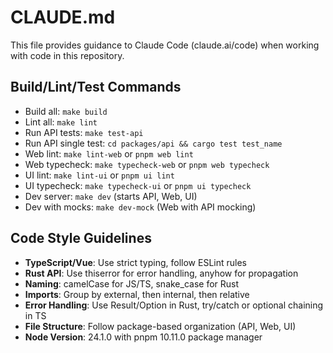 # CLAUDE.md

This file provides guidance to Claude Code (claude.ai/code) when working with code in this repository.

## Build/Lint/Test Commands

- Build all: `make build`
- Lint all: `make lint`
- Run API tests: `make test-api`
- Run API single test: `cd packages/api && cargo test test_name`
- Web lint: `make lint-web` or `pnpm web lint`
- Web typecheck: `make typecheck-web` or `pnpm web typecheck`
- UI lint: `make lint-ui` or `pnpm ui lint`
- UI typecheck: `make typecheck-ui` or `pnpm ui typecheck`
- Dev server: `make dev` (starts API, Web, UI)
- Dev with mocks: `make dev-mock` (Web with API mocking)

## Code Style Guidelines

- **TypeScript/Vue**: Use strict typing, follow ESLint rules
- **Rust API**: Use thiserror for error handling, anyhow for propagation
- **Naming**: camelCase for JS/TS, snake_case for Rust
- **Imports**: Group by external, then internal, then relative
- **Error Handling**: Use Result/Option in Rust, try/catch or optional chaining in TS
- **File Structure**: Follow package-based organization (API, Web, UI)
- **Node Version**: 24.1.0 with pnpm 10.11.0 package manager
